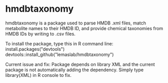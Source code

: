 # hmdbtaxonomy
hmdbtaxonomy is a package used to parse HMDB .xml files, match metabolite names to their HMDB ID, and provide chemical taxonomies from HMDB IDs by writing to .csv files.

To install the package, type this in R command line:
install.packages("devtools")
devtools::install_github("lemaslab/hmdbtaxonomy")

Current issue and fix: Package depends on library XML and the current package is not automatically adding the dependency. Simply type library(XML) in R console to fix.
